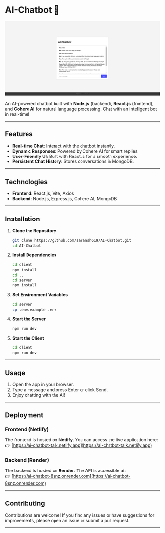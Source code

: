 # AI-Chatbot 🤖

![Project Screenshot](./screenshot.png)

An AI-powered chatbot built with **Node.js** (backend), **React.js** (frontend), and **Cohere AI** for natural language processing. Chat with an intelligent bot in real-time!

---

## Features

- **Real-time Chat**: Interact with the chatbot instantly.
- **Dynamic Responses**: Powered by Cohere AI for smart replies.
- **User-Friendly UI**: Built with React.js for a smooth experience.
- **Persistent Chat History**: Stores conversations in MongoDB.

---

## Technologies

- **Frontend**: React.js, Vite, Axios
- **Backend**: Node.js, Express.js, Cohere AI, MongoDB

---

## Installation

1. **Clone the Repository**

   ```bash
   git clone https://github.com/saransh619/AI-Chatbot.git
   cd AI-Chatbot
   ```

2. **Install Dependencies**

   ```bash
   cd client
   npm install
   cd ..
   cd server
   npm install
   ```

3. **Set Environment Variables**

   ```bash
   cd server
   cp .env.example .env
   ```

4. **Start the Server**

   ```bash
   npm run dev
   ```

5. **Start the Client**
   ```bash
   cd client
   npm run dev
   ```

---

## Usage

1. Open the app in your browser.
2. Type a message and press Enter or click Send.
3. Enjoy chatting with the AI!

---

## Deployment

### Frontend (Netlify)

The frontend is hosted on **Netlify**. You can access the live application here:  
👉 [https://ai-chatbot-talk.netlify.app](https://ai-chatbot-talk.netlify.app)

### Backend (Render)

The backend is hosted on **Render**. The API is accessible at:  
👉 [https://ai-chatbot-8snz.onrender.com](https://ai-chatbot-8snz.onrender.com)

---

## Contributing

Contributions are welcome! If you find any issues or have suggestions for improvements, please open an issue or submit a pull request.

---
